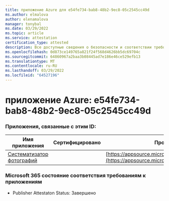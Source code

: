 ```yaml
---
title: приложение Azure для e54fe734-bab8-48b2-9ec8-05c2545cc49d
ms.author: elmalova
author: elenamalova
manager: tonybal
ms.date: 03/29/2022
ms.topic: article
ms.service: attestation
certification_type: attested
description: Все доступные сведения о безопасности и соответствии требованиям для e54fe734-bab8-48b2-9ec8-05c2545cc49d.
ms.openlocfilehash: 0d873ce149765a821f24f568d4626bb5dc69704c
ms.sourcegitcommit: 64860967a2baa3b08445ad7e186e46ce529efb13
ms.translationtype: MT
ms.contentlocale: ru-RU
ms.lasthandoff: 03/29/2022
ms.locfileid: "64527196"
---
```

# <a name="azure-app-id-e54fe734-bab8-48b2-9ec8-05c2545cc49d"></a>приложение Azure: e54fe734-bab8-48b2-9ec8-05c2545cc49d


### <a name="apps-associated-with-this-id"></a>Приложения, связанные с этим ID:
| **Имя приложения** | **Сертифицировано** | **Просмотр в AppSource** |
|--------------|---------------|-----------------------|
| [Систематизатор фотографий](../forward/WA200003881.md) |  | [https://appsource.microsoft.com/product/office/WA200003881](https://appsource.microsoft.com/product/office/WA200003881) |

### <a name="microsoft-365-app-compliance-status"></a>Microsoft 365 состояние соответствия требованиям к приложениям
- Publisher Attestaton Status: Завершено
